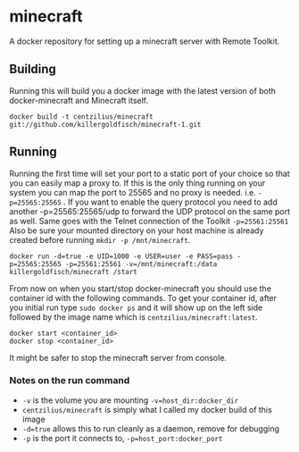 # minecraft

A docker repository for setting up a minecraft server with Remote Toolkit.


## Building

Running this will build you a docker image with the latest version of both
docker-minecraft and Minecraft itself.


    docker build -t centzilius/minecraft git://github.com/killergoldfisch/minecraft-1.git


## Running 

Running the first time will set your port to a static port of your choice so
that you can easily map a proxy to. If this is the only thing running on your
system you can map the port to 25565 and no proxy is needed. i.e.
`-p=25565:25565` . If you want to enable the query protocol you need
to add another -p=25565:25565/udp to forward the UDP protocol on the
same port as well. Same goes with the Telnet connection of the Toolkit
`-p=25561:25561`
Also be sure your mounted directory on your host machine is
already created before running `mkdir -p /mnt/minecraft`.

    docker run -d=true -e UID=1000 -e USER=user -e PASS=pass -p=25565:25565 -p=25561:25561 -v=/mnt/minecraft:/data killergoldfisch/minecraft /start

From now on when you start/stop docker-minecraft you should use the container id
with the following commands. To get your container id, after you initial run
type `sudo docker ps` and it will show up on the left side followed by the
image name which is `centzilius/minecraft:latest`.

    docker start <container_id>
    docker stop <container_id>

It might be safer to stop the minecraft server from console.

### Notes on the run command

 + `-v` is the volume you are mounting `-v=host_dir:docker_dir`
 + `centzilius/minecraft` is simply what I called my docker build of this image
 + `-d=true` allows this to run cleanly as a daemon, remove for debugging
 + `-p` is the port it connects to, `-p=host_port:docker_port`
